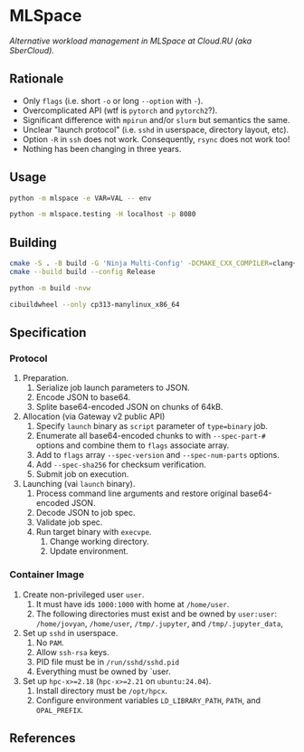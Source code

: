 # MLSpace

*Alternative workload management in MLSpace at Cloud.RU (aka SberCloud).*

## Rationale

- Only `flags` (i.e. short `-o` or long `--option` with `-`).
- Overcomplicated API (wtf is `pytorch` and `pytorch2`?).
- Significant difference with `mpirun` and/or `slurm` but semantics the same.
- Unclear "launch protocol" (i.e. `sshd` in userspace, directory layout, etc).
- Option `-R` in `ssh` does not work. Consequently, `rsync` does not work too!
- Nothing has been changing in three years.

## Usage

```bash
python -m mlspace -e VAR=VAL -- env
```

```bash
python -m mlspace.testing -H localhost -p 8080
```

## Building

```bash
cmake -S . -B build -G 'Ninja Multi-Config' -DCMAKE_CXX_COMPILER=clang++
cmake --build build --config Release
```

```bash
python -m build -nvw
```

```bash
cibuildwheel --only cp313-manylinux_x86_64
```

## Specification

### Protocol

1. Preparation.
    1. Serialize job launch parameters to JSON.
    2. Encode JSON to base64.
    3. Splite base64-encoded JSON on chunks of 64kB.
2. Allocation (via Gateway v2 public API)
    1. Specify `launch` binary as `script` parameter of `type=binary` job.
    2. Enumerate all base64-encoded chunks to with `--spec-part-#` options and
       combine them to `flags` associate array.
    3. Add to `flags` array `--spec-version` and `--spec-num-parts` options.
    4. Add `--spec-sha256` for checksum verification.
    5. Submit job on execution.
3. Launching (vai `launch` binary).
    1. Process command line arguments and restore original base64-encoded JSON.
    2. Decode JSON to job spec.
    3. Validate job spec.
    4. Run target binary with `execvpe`.
        1. Change working directory.
        2. Update environment.

### Container Image

1. Create non-privileged user `user`.
    1. It must have ids `1000:1000` with home at `/home/user`.
    2. The following directories must exist and be owned by `user:user`:
       `/home/jovyan`, `/home/user`, `/tmp/.jupyter`, and `/tmp/.jupyter_data`,
2. Set up `sshd` in userspace.
    1. No `PAM`.
    2. Allow `ssh-rsa` keys.
    3. PID file must be in `/run/sshd/sshd.pid`
    4. Everything must be owned by `user.
3. Set up `hpc-x>=2.18` (`hpc-x>=2.21` on `ubuntu:24.04`).
    1. Install directory must be `/opt/hpcx`.
    2. Configure environment variables `LD_LIBRARY_PATH`, `PATH`, and
       `OPAL_PREFIX`.

## References

[1]: https://api.ai.cloud.ru/public/v2/redoc
[2]: https://api.aicloud.sbercloud.ru/public/v2/openapi.json

